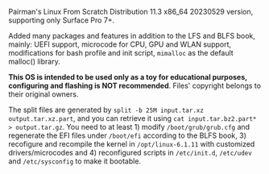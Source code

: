 Pairman's Linux From Scratch Distribution 11.3 x86_64 20230529 version, supporting only Surface Pro 7+.

Added many packages and features in addition to the LFS and BLFS book, mainly: UEFI support, microcode for CPU, GPU and WLAN support, modifications for bash profile and init script, ```mimalloc``` as the default malloc() library.

**This OS is intended to be used only as a toy for educational purposes, configuring and flashing is NOT recommended**. Files' copyright belongs to their original owners.

The split files are generated by ```split -b 25M input.tar.xz output.tar.xz.part```, and you can retrieve it using ```cat input.tar.bz2.part* > output.tar.gz```. You need to at least 1) modify ```/boot/grub/grub.cfg``` and regenerate the EFI files under ```/boot/efi``` according to the BLFS book, 3) recofigure and recompile the kernel in ```/opt/linux-6.1.11``` with customized drivers/microcodes and 4) reconfigured scripts in ```/etc/init.d```, ```/etc/udev``` and ```/etc/sysconfig``` to make it bootable.
